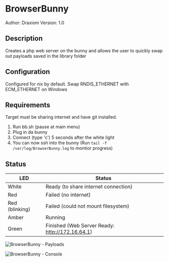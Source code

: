 # BrowserBunny

Author: Draxiom
Version: 1.0

## Description

Creates a php web server on the bunny and allows the user to quickly swap out payloads saved in the library folder

## Configuration

Configured for nix by default. Swap RNDIS_ETHERNET with ECM_ETHERNET on Windows

## Requirements

Target must be sharing internet and have git installed.

 1. Run bb.sh (pause at main menu)
 2. Plug in da bunny
 3. Connect (type 'c') 5 seconds after the white light
 4. You can now ssh into the bunny (Run `tail -f /var/log/BrowserBunny.log` to montior progress)

## Status

| LED              | Status                                          |
| ---------------- | ----------------------------------------------- |
| White            | Ready (to share internet connection)            |
| Red              | Failed (no internet)                            |
| Red (blinking)   | Failed (could not mount filesystem)             |
| Amber            | Running                                         |
| Green            | Finished (Web Server Ready: http://172.16.64.1) |


![BrowserBunny - Payloads](https://github.com/mathew-fleisch/bashbunny-payloads/blob/master/payloads/library/BrowserBunny/inc/css/browserbunny_payloads_screenshot.png "BrowserBunny - Payloads")

![BrowserBunny - Console](https://github.com/mathew-fleisch/bashbunny-payloads/blob/master/payloads/library/BrowserBunny/inc/css/browserbunny_console_screenshot.png "BrowserBunny - Payloads")
